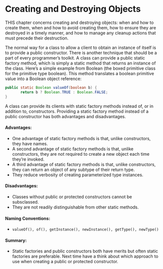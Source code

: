 # Creating and Destroying Objects
  THIS chapter concerns creating and destroying objects: when and how to 
  create them, when and how to avoid creating them, how to ensure they 
  are destroyed in a timely manner, and how to manage any cleanup actions 
  that must precede their destruction.
  

The normal way for a class to allow a client to obtain an instance of itself is to provide a public constructor. There is another technique that should be a part of every programmer’s toolkit. A class can provide a public static factory method, which is simply a static method that returns an instance of the class. Here’s a simple example from Boolean (the boxed primitive class for the primitive type boolean). This method translates a boolean primitive value into a Boolean object reference:

```java
public static Boolean valueOf(boolean b) {
       return b ? Boolean.TRUE : Boolean.FALSE;
}
```
A class can provide its clients with static factory methods instead of, or in addition to, constructors. Providing a static factory method instead of a public constructor has both advantages and disadvantages.

#### Advantages:

- One advantage of static factory methods is that, unlike constructors, they have names.
- A second advantage of static factory methods is that, unlike constructors, they are not required to create a new object each time they’re invoked.
- A third advantage of static factory methods is that, unlike constructors, they can return an object of any subtype of their return type.
- They reduce verbosity of creating parameterized type instances.

#### Disadvantages:

- Classes without public or protected constructors cannot be subsclassed.
- They are not readily distinguishable from other static methods.

#### Naming Conventions: 

- `valueOf(), of(), getInstance(), newInstance(), getType(), newType()`


#### Summary: 

- Static factories and public constructors both have merits but often static
factories are preferable. Next time have a think about which approach to use
when creating a public or protected constructor.
